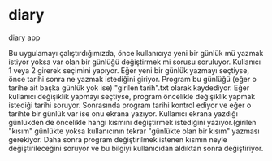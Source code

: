 # diary
diary app

Bu uygulamayı çalıştırdığımızda, önce kullanıcıya yeni bir günlük mü yazmak istiyor yoksa var olan bir günlüğü değiştirmek mi sorusu soruluyor.
Kullanıcı 1 veya 2 girerek seçimini yapıyor.
Eğer yeni bir günlük yazmayı seçtiyse, önce tarihi sonra ne yazmak istediğini giriyor.
Program bu günlüğü (eğer o tarihe ait başka günlük yok ise) "girilen tarih".txt olarak kaydediyor.
Eğer kullanıcı değişiklik yapmayı seçtiyse, program öncelikle değişiklik yapmak istediği tarihi soruyor.
Sonrasında program tarihi kontrol ediyor ve eğer o tarihte bir günlük var ise onu ekrana yazıyor.
Kullanıcı ekrana yazdığı günlükden de öncelikle hangi kısmını değiştirmek istediğini yazıyor.(girilen "kısım" günlükte yoksa kullanıcının tekrar "günlükte olan bir kısım" yazması gerekiyor.
Daha sonra program değiştirilmek istenen kısmın neyle değiştirileceğini soruyor ve bu bilgiyi kullanıcıdan aldıktan sonra değiştiriyor.
